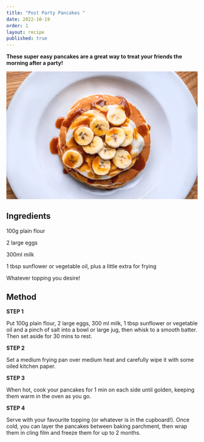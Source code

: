 ```yaml
---
title: "Post Party Pancakes "
date: 2022-10-19
order: 1
layout: recipe
published: true
---
```

**These super easy pancakes are a great way to treat your friends the morning after a party!**

![](../uploads/eiliv-aceron-exytirxyqm0-unsplash.jpg "Post Party Pancakes")

## Ingredients

100g plain flour 

2 large eggs 

300ml milk 

1 tbsp sunflower or vegetable oil, plus a little extra for frying 

Whatever topping you desire! 

## **Method**

**STEP 1**

Put 100g plain flour, 2 large eggs, 300 ml milk, 1 tbsp sunflower or vegetable oil and a pinch of salt
into a bowl or large jug, then whisk to a smooth batter. Then set aside for 30 mins to rest.

**STEP 2**

Set a medium frying pan over medium heat and carefully wipe it with some oiled kitchen paper.

**STEP 3**

When hot, cook your pancakes for 1 min on each side until golden, keeping them warm in the oven
as you go.

**STEP 4**

Serve with your favourite topping (or whatever is in the cupboard!). Once cold, you can layer the
pancakes between baking parchment, then wrap them in cling film and freeze them for up to 2
months.